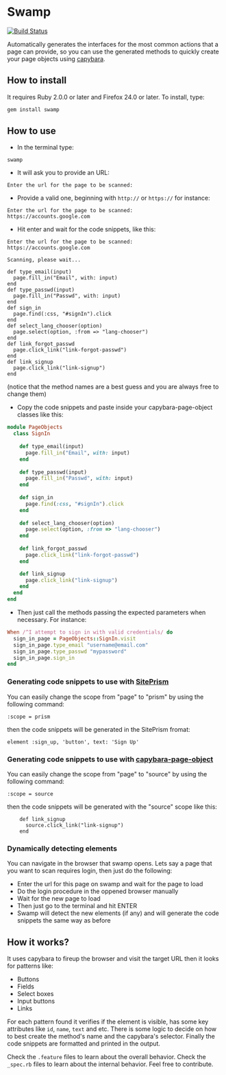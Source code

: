 # Swamp

[![Build Status](https://travis-ci.org/Juraci/swamp.png?branch=master)](https://travis-ci.org/Juraci/swamp)

Automatically generates the interfaces for the most common actions that a page can provide, 
so you can use the generated methods to quickly create your page objects using [capybara](https://github.com/jnicklas/capybara).

## How to install

It requires Ruby 2.0.0 or later and Firefox 24.0 or later. To install, type:

```bash
gem install swamp
```

## How to use

* In the terminal type: 

```shell
swamp
```
* It will ask you to provide an URL:

```shell
Enter the url for the page to be scanned:
```

* Provide a valid one, beginning with `http://` or `https://` for instance:

```shell
Enter the url for the page to be scanned:
https://accounts.google.com
```

* Hit enter and wait for the code snippets, like this: 

```shell
Enter the url for the page to be scanned:
https://accounts.google.com

Scanning, please wait...

def type_email(input)
  page.fill_in("Email", with: input)
end
def type_passwd(input)
  page.fill_in("Passwd", with: input)
end
def sign_in
  page.find(:css, "#signIn").click
end
def select_lang_chooser(option)
  page.select(option, :from => "lang-chooser")
end
def link_forgot_passwd
  page.click_link("link-forgot-passwd")
end
def link_signup
  page.click_link("link-signup")
end
```
(notice that the method names are a best guess and you are always free to change them)

* Copy the code snippets and paste inside your capybara-page-object classes like this:

```ruby
module PageObjects
  class SignIn
  
    def type_email(input)
      page.fill_in("Email", with: input)
    end
  
    def type_passwd(input)
      page.fill_in("Passwd", with: input)
    end
  
    def sign_in
      page.find(:css, "#signIn").click
    end
  
    def select_lang_chooser(option)
      page.select(option, :from => "lang-chooser")
    end
  
    def link_forgot_passwd
      page.click_link("link-forgot-passwd")
    end

    def link_signup
      page.click_link("link-signup")
    end
  end
end
```

* Then just call the methods passing the expected parameters when necessary. For instance:

```ruby
When /^I attempt to sign in with valid credentials/ do
  sign_in_page = PageObjects::SignIn.visit
  sign_in_page.type_email "username@email.com"
  sign_in_page.type_passwd "mypassword"
  sign_in_page.sign_in
end
```

### Generating code snippets to use with [SitePrism](https://github.com/natritmeyer/site_prism)

You can easily change the scope from "page" to "prism" by using the following command:

```shell
:scope = prism
```

then the code snippets will be generated in the SitePrism fromat:

```shell
element :sign_up, 'button', text: 'Sign Up'
```


### Generating code snippets to use with [capybara-page-object](https://github.com/andyw8/capybara-page-object)

You can easily change the scope from "page" to "source" by using the following command:

```shell
:scope = source
```

then the code snippets will be generated with the "source" scope like this:

```shell
    def link_signup
      source.click_link("link-signup")
    end
```

### Dynamically detecting elements

You can navigate in the browser that swamp opens. Lets say a page that you want to scan requires login, then just do the following:

* Enter the url for this page on swamp and wait for the page to load
* Do the login procedure in the oppened browser manually
* Wait for the new page to load
* Then just go to the terminal and hit ENTER
* Swamp will detect the new elements (if any) and will generate the code snippets the same way as before


## How it works?

It uses capybara to fireup the browser and visit the target URL then it looks for patterns like:

* Buttons
* Fields
* Select boxes
* Input buttons
* Links

For each pattern found it verifies if the element is visible, has some key attributes like `id`, `name`, `text` and etc. 
There is some logic to decide on how to best create the method's name and the capybara's selector. 
Finally the code snippets are formatted and printed in the output.

Check the `.feature` files to learn about the overall behavior.
Check the `_spec.rb` files to learn about the internal behavior. Feel free to contribute.

